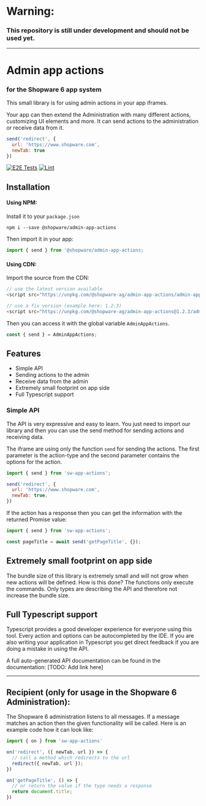 # Warning:
### This repository is still under development and should not be used yet.
 
--------

# Admin app actions
### for the Shopware 6 app system

This small library is for using admin actions in your app iframes.

Your app can then extend the Administration with many different actions, customizing UI elements and more. It can send actions to the administration or receive data from it.

```js
send('redirect', {
  url: 'https://www.shopware.com',
  newTab: true
})
```

[![E2E Tests](https://github.com/jleifeld/postmessage-api-concept/actions/workflows/cypress.yml/badge.svg)](https://github.com/jleifeld/postmessage-api-concept/actions/workflows/cypress.yml) [![Lint](https://github.com/jleifeld/postmessage-api-concept/actions/workflows/lint.yml/badge.svg)](https://github.com/jleifeld/postmessage-api-concept/actions/workflows/lint.yml)

## Installation

#### Using NPM:
Install it to your `package.json`
```
npm i --save @shopware/admin-app-actions
```

Then import it in your app:
```js
import { send } from '@shopware/admin-app-actions;
```

#### Using CDN:
Import the source from the CDN:

```js
// use the latest version available
<script src="https://unpkg.com/@shopware-ag/admin-app-actions/admin-app-actions.umd.js"></script>

// use a fix version (example here: 1.2.3)
<script src="https://unpkg.com/@shopware-ag/admin-app-actions@1.2.3/admin-app-actions.umd.js"></script>
```

Then you can access it with the global variable `AdminAppActions`.

```js
const { send } = AdminAppActions;
```

## Features

- Simple API
- Sending actions to the admin
- Receive data from the admin
- Extremely small footprint on app side
- Full Typescript support

### Simple API
The API is very expressive and easy to learn. You just need to import our library and then you can use the send method for sending actions and receiving data.

The iframe are using only the function `send` for sending the actions. The first parameter is the action-type and the second parameter contains the options for the action.

```js
import { send } from 'sw-app-actions';

send('redirect', {
  url: 'https://www.shopware.com',
  newTab: true,
})
```

If the action has a response then you can get the information with the returned Promise value:

```javascript
import { send } from 'sw-app-actions';

const pageTitle = await send('getPageTitle', {});
```

## Extremely small footprint on app side
The bundle size of this library is extremely small and will not grow when new actions will be defined. How is this done? The functions only execute the commands. Only types are describing the API and therefore not increase the bundle size. 

## Full Typescript support
Typescript provides a good developer experience for everyone using this tool. Every action and options can be autocompleted by the IDE. If you are also writing your application in Typescript you get direct feedback if you are doing a mistake in using the API.

A full auto-generated API documentation can be found in the documentation: [TODO: Add link here]

___________

## Recipient (only for usage in the Shopware 6 Administration):
The Shopware 6 administration listens to all messages. If a message matches an action then the given functionality will be called. Here is an example code how it can look like:

```ts
import { on } from 'sw-app-actions'

on('redirect', ({ newTab, url }) => {  
  // call a method which redirects to the url
  redirect({ newTab, url });
})

on('getPageTitle', () => {  
  // or return the value if the type needs a response
  return document.title;
})

```